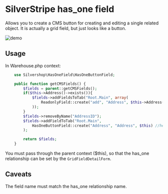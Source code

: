 # SilverStripe has_one field

Allows you to create a CMS button for creating and editing a single related object. It is actually a grid field, but just looks like a button.

![demo](https://raw.github.com/wiki/burnbright/silverstripe-hasonefield/images/hasonefield.gif)

## Usage

In Warehouse.php context:
```php
    use Silvershop\HasOneField\HasOneButtonField;

	public function getCMSFields() {
		$fields = parent::getCMSFields();
		if($this->Address()->exists()){
			$fields->addFieldsToTab("Root.Main", array(
				ReadonlyField::create("add", "Address", $this->Address()->toString())
			));
		}
		$fields->removeByName("AddressID");
		$fields->addFieldToTab("Root.Main",
			HasOneButtonField::create("Address", "Address", $this) //here!
		);

		return $fields;
	}
```

You must pass through the parent context ($this), so that the has_one relationship can be set by the `GridFieldDetailForm`.

## Caveats

The field name must match the has_one relationship name.

